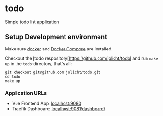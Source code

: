 # todo
Simple todo list application

## Setup Development environment
Make sure [docker](https://docs.docker.com/get-docker/) and 
[Docker Compose](https://docs.docker.com/compose/install/) are installed.

Checkout the [todo respository[https://github.com/jolicht/todo] 
and run `make up` in the `todo`-directory, that's all:

```shell script
git checkout git@github.com:jolicht/todo.git
cd todo
make up
```

### Application URLs

* Vue Frontend App: [localhost:9080](http://localhost:9080/)
* Traefik Dashboard: [localhost:9081/dashboard/](http://localhost:9081/dashboard/)
